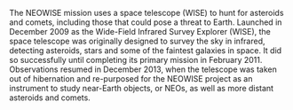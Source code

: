 The NEOWISE mission uses a space telescope (WISE) to hunt for asteroids and comets,
including those that could pose a threat to Earth. Launched in December 2009 as the
Wide-Field Infrared Survey Explorer (WISE), the space telescope was originally
designed to survey the sky in infrared, detecting asteroids, stars and some of the
faintest galaxies in space. It did so successfully until completing its primary
mission in February 2011. Observations resumed in December 2013, when the telescope
was taken out of hibernation and re-purposed for the NEOWISE project as an instrument
to study near-Earth objects, or NEOs, as well as more distant asteroids and comets.